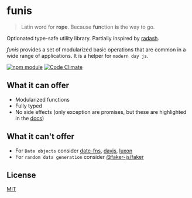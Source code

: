 # funis

> Latin word for **rope**. Because **fun**ction **is** the way to go.

Optionated type-safe utility library. Partially inspired by [radash](https://www.npmjs.com/package/radash).

_funis_ provides a set of modularized basic operations that are common in a wide range of applications. It is a helper for `modern day js`.

[![npm module](https://badge.fury.io/js/ramda.svg)](https://www.npmjs.org/package/funis)
[![Code Climate](https://codeclimate.com/github/Joao-Arthur/funis/badges/gpa.svg)](https://codeclimate.com/github/Joao-Arthur/funis)

## What it can offer

  - Modularized functions
  - Fully typed
  - No side effects (only exception are promises, but these are highlighted in the [docs](https://joao-arthur.github.io/funis/))

## What it can't offer

  - For `Date objects` consider [date-fns](https://www.npmjs.com/package/date-fns), [dayjs](https://www.npmjs.com/package/dayjs), [luxon](https://www.npmjs.com/package/luxon)
  - For `random data generation` consider [@faker-js/faker](https://www.npmjs.com/package/@faker-js/faker)

## License

[MIT](LICENSE)
